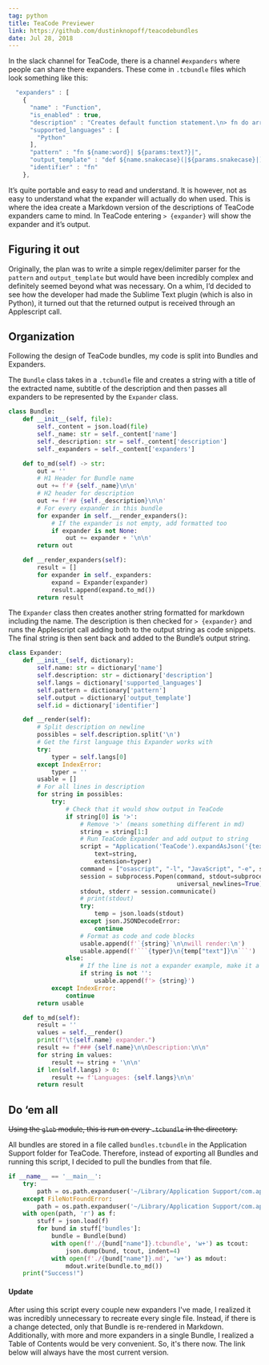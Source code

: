 ```yaml
---
tag: python
title: TeaCode Previewer
link: https://github.com/dustinknopoff/teacodebundles
date: Jul 28, 2018
---
```


In the slack channel for TeaCode, there is a channel `#expanders` where people can share there expanders. These come in `.tcbundle` files which look something like this:

```js
  "expanders" : [
    {
      "name" : "Function",
      "is_enabled" : true,
      "description" : "Creates default function statement.\n> fn do arr\n\n\n> fn do",
      "supported_languages" : [
        "Python"
      ],
      "pattern" : "fn ${name:word}| ${params:text?}|",
      "output_template" : "def ${name.snakecase}(|${params.snakecase}|):\n\t#",
      "identifier" : "fn"
    },
```

It’s quite portable and easy to read and understand. It is however, not as easy to understand what the expander will actually do when used. This is where the idea create a Markdown version of the descriptions of TeaCode expanders came to mind. In TeaCode entering `> {expander}` will show the expander and it’s output.

## Figuring it out

Originally, the plan was to write a simple regex/delimiter parser for the `pattern` and `output_template` but would have been incredibly complex and definitely seemed beyond what was necessary. On a whim, I’d decided to see how the developer had made the Sublime Text plugin (which is also in Python), it turned out that the returned output is received through an Applescript call.

## Organization

Following the design of TeaCode bundles, my code is split into Bundles and Expanders.

The `Bundle` class takes in a `.tcbundle` file and creates a string with a title of the extracted name, subtitle of the description and then passes all expanders to be represented by the `Expander` class.

```python
class Bundle:
    def __init__(self, file):
        self._content = json.load(file)
        self._name: str = self._content['name']
        self._description: str = self._content['description']
        self._expanders = self._content['expanders']

    def to_md(self) -> str:
        out = ''
        # H1 Header for Bundle name
        out += f'# {self._name}\n\n'
        # H2 header for description
        out += f'## {self._description}\n\n'
        # For every expander in this bundle
        for expander in self.__render_expanders():
            # If the expander is not empty, add formatted too
            if expander is not None:
                out += expander + '\n\n'
        return out

    def __render_expanders(self):
        result = []
        for expander in self._expanders:
            expand = Expander(expander)
            result.append(expand.to_md())
        return result
```

The `Expander` class then creates another string formatted for markdown including the name. The description is then checked for `> {expander}` and runs the Applescript call adding both to the output string as code snippets. The final string is then sent back and added to the Bundle’s output string.

````python
class Expander:
    def __init__(self, dictionary):
        self.name: str = dictionary['name']
        self.description: str = dictionary['description']
        self.langs = dictionary['supported_languages']
        self.pattern = dictionary['pattern']
        self.output = dictionary['output_template']
        self.id = dictionary['identifier']

    def __render(self):
        # Split description on newline
        possibles = self.description.split('\n')
        # Get the first language this Expander works with
        try:
            typer = self.langs[0]
        except IndexError:
            typer = ''
        usable = []
        # For all lines in description
        for string in possibles:
            try:
                # Check that it would show output in TeaCode
                if string[0] is '>':
                    # Remove '>' (means something different in md)
                    string = string[1:]
                    # Run TeaCode Expander and add output to string
                    script = "Application('TeaCode').expandAsJson('{text}', {{ 'extension': '{extension}' }})".format(
                        text=string,
                        extension=typer)
                    command = ["osascript", "-l", "JavaScript", "-e", script]
                    session = subprocess.Popen(command, stdout=subprocess.PIPE, stderr=subprocess.PIPE,
                                               universal_newlines=True)
                    stdout, stderr = session.communicate()
                    # print(stdout)
                    try:
                        temp = json.loads(stdout)
                    except json.JSONDecodeError:
                        continue
                    # Format as code and code blocks
                    usable.append(f'`{string}`\n\nwill render:\n')
                    usable.append(f'```{typer}\n{temp["text"]}\n```')
                else:
                    # If the line is not a expander example, make it a blockquote
                    if string is not '':
                        usable.append(f'> {string}')
            except IndexError:
                continue
        return usable

    def to_md(self):
        result = ''
        values = self.__render()
        print(f"\t{self.name} expander.")
        result += f"### {self.name}\n\nDescription:\n\n"
        for string in values:
            result += string + '\n\n'
        if len(self.langs) > 0:
            result += f'Languages: {self.langs}\n\n'
        return result
````

## Do ‘em all

~~Using the `glob` module, this is run on every `.tcbundle` in the directory.~~

All bundles are stored in a file called `bundles.tcbundle` in the Application Support folder for TeaCode. Therefore, instead of exporting all Bundles and running this script, I decided to pull the bundles from that file.

```python
if __name__ == '__main__':
    try:
        path = os.path.expanduser('~/Library/Application Support/com.apptorium.TeaCode-dm/bundles.tcbundles')
    except FileNotFoundError:
        path = os.path.expanduser('~/Library/Application Support/com.apptorium.TeaCode-setapp/bundles.tcbundles')
    with open(path, 'r') as f:
        stuff = json.load(f)
        for bund in stuff['bundles']:
            bundle = Bundle(bund)
            with open(f'./{bund["name"]}.tcbundle', 'w+') as tcout:
                json.dump(bund, tcout, indent=4)
            with open(f'./{bund["name"]}.md', 'w+') as mdout:
                mdout.write(bundle.to_md())
    print("Success!")
```

#### Update

After using this script every couple new expanders I've made, I realized it was incredibly unnecessary to recreate every single file. Instead, if there is a change detected, only that Bundle is re-rendered in Markdown. Additionally, with more and more expanders in a single Bundle, I realized a Table of Contents would be very convenient. So, it's there now. The link below will always have the most current version.
